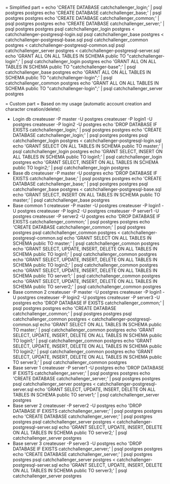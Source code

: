 = Simplified part =
echo 'CREATE DATABASE catchchallenger_login;' | psql postgres postgres
echo 'CREATE DATABASE catchchallenger_base;' | psql postgres postgres
echo 'CREATE DATABASE catchchallenger_common;' | psql postgres postgres
echo 'CREATE DATABASE catchchallenger_server;' | psql postgres postgres
psql catchchallenger_login postgres < catchchallenger-postgresql-login.sql
psql catchchallenger_base postgres < catchchallenger-postgresql-base.sql
psql catchchallenger_common postgres < catchchallenger-postgresql-common.sql
psql catchchallenger_server postgres < catchchallenger-postgresql-server.sql
echo 'GRANT ALL ON ALL TABLES IN SCHEMA public TO "catchchallenger-login";' | psql catchchallenger_login postgres
echo 'GRANT ALL ON ALL TABLES IN SCHEMA public TO "catchchallenger-base";' | psql catchchallenger_base postgres
echo 'GRANT ALL ON ALL TABLES IN SCHEMA public TO "catchchallenger-login";' | psql catchchallenger_common postgres
echo 'GRANT ALL ON ALL TABLES IN SCHEMA public TO "catchchallenger-login";' | psql catchchallenger_server postgres

= Custom part =
Based on my usage (automatic account creation and character creation/delete):
* Login db
createuser -P master -U postgres
createuser -P login1 -U postgres
createuser -P login2 -U postgres
echo 'DROP DATABASE IF EXISTS catchchallenger_login;' | psql postgres postgres
echo 'CREATE DATABASE catchchallenger_login;' | psql postgres postgres
psql catchchallenger_login postgres < catchchallenger-postgresql-login.sql
echo 'GRANT SELECT ON ALL TABLES IN SCHEMA public TO master;' | psql catchchallenger_login postgres
echo 'GRANT SELECT, INSERT ON ALL TABLES IN SCHEMA public TO login1;' | psql catchchallenger_login postgres
echo 'GRANT SELECT, INSERT ON ALL TABLES IN SCHEMA public TO login2;' | psql catchchallenger_login postgres
* Base db
createuser -P master -U postgres
echo 'DROP DATABASE IF EXISTS catchchallenger_base;' | psql postgres postgres
echo 'CREATE DATABASE catchchallenger_base;' | psql postgres postgres
psql catchchallenger_base postgres < catchchallenger-postgresql-base.sql
echo 'GRANT SELECT, INSERT ON ALL TABLES IN SCHEMA public TO master;' | psql catchchallenger_base postgres
* Base common 1
createuser -P master -U postgres
createuser -P login1 -U postgres
createuser -P login2 -U postgres
createuser -P server1 -U postgres
createuser -P server2 -U postgres
echo 'DROP DATABASE IF EXISTS catchchallenger_common;' | psql postgres postgres
echo 'CREATE DATABASE catchchallenger_common;' | psql postgres postgres
psql catchchallenger_common postgres < catchchallenger-postgresql-common.sql
echo 'GRANT SELECT ON ALL TABLES IN SCHEMA public TO master;' | psql catchchallenger_common postgres
echo 'GRANT SELECT, UPDATE, INSERT, DELETE ON ALL TABLES IN SCHEMA public TO login1;' | psql catchchallenger_common postgres
echo 'GRANT SELECT, UPDATE, INSERT, DELETE ON ALL TABLES IN SCHEMA public TO login2;' | psql catchchallenger_common postgres
echo 'GRANT SELECT, UPDATE, INSERT, DELETE ON ALL TABLES IN SCHEMA public TO server1;' | psql catchchallenger_common postgres
echo 'GRANT SELECT, UPDATE, INSERT, DELETE ON ALL TABLES IN SCHEMA public TO server2;' | psql catchchallenger_common postgres
* Base common 2
createuser -P master -U postgres
createuser -P login1 -U postgres
createuser -P login2 -U postgres
createuser -P server3 -U postgres
echo 'DROP DATABASE IF EXISTS catchchallenger_common;' | psql postgres postgres
echo 'CREATE DATABASE catchchallenger_common;' | psql postgres postgres
psql catchchallenger_common postgres < catchchallenger-postgresql-common.sql
echo 'GRANT SELECT ON ALL TABLES IN SCHEMA public TO master;' | psql catchchallenger_common postgres
echo 'GRANT SELECT, UPDATE, INSERT, DELETE ON ALL TABLES IN SCHEMA public TO login1;' | psql catchchallenger_common postgres
echo 'GRANT SELECT, UPDATE, INSERT, DELETE ON ALL TABLES IN SCHEMA public TO login2;' | psql catchchallenger_common postgres
echo 'GRANT SELECT, UPDATE, INSERT, DELETE ON ALL TABLES IN SCHEMA public TO server3;' | psql catchchallenger_common postgres
* Base server 1
createuser -P server1 -U postgres
echo 'DROP DATABASE IF EXISTS catchchallenger_server;' | psql postgres postgres
echo 'CREATE DATABASE catchchallenger_server;' | psql postgres postgres
psql catchchallenger_server postgres < catchchallenger-postgresql-server.sql
echo 'GRANT SELECT, UPDATE, INSERT, DELETE ON ALL TABLES IN SCHEMA public TO server1;' | psql catchchallenger_server postgres
* Base server 2
createuser -P server2 -U postgres
echo 'DROP DATABASE IF EXISTS catchchallenger_server;' | psql postgres postgres
echo 'CREATE DATABASE catchchallenger_server;' | psql postgres postgres
psql catchchallenger_server postgres < catchchallenger-postgresql-server.sql
echo 'GRANT SELECT, UPDATE, INSERT, DELETE ON ALL TABLES IN SCHEMA public TO server2;' | psql catchchallenger_server postgres
* Base server 3
createuser -P server3 -U postgres
echo 'DROP DATABASE IF EXISTS catchchallenger_server;' | psql postgres postgres
echo 'CREATE DATABASE catchchallenger_server;' | psql postgres postgres
psql catchchallenger_server postgres < catchchallenger-postgresql-server.sql
echo 'GRANT SELECT, UPDATE, INSERT, DELETE ON ALL TABLES IN SCHEMA public TO server3;' | psql catchchallenger_server postgres

